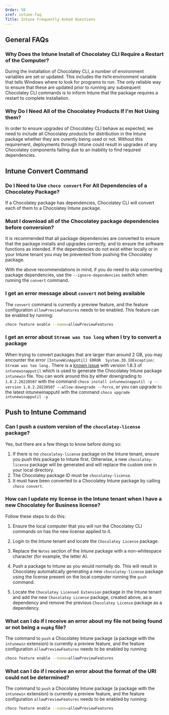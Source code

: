 ```yaml
---
Order: 50
xref: intune-faq
Title: Intune Frequently Asked Questions
---
```


<?! Include "../../../shared/intune-note.txt" /?>

## General FAQs

### Why Does the Intune Install of Chocolatey CLI Require a Restart of the Computer?

During the installation of Chocolatey CLI, a number of environment variables are set or updated. This includes the `PATH` environment variable that tells Windows where to look for programs to run. The only reliable way to ensure that these are updated prior to running any subsequent Chocolatey CLI commands is to inform Intune that the package requires a restart to complete installation.

### Why Do I Need All of the Chocolatey Products If I'm Not Using them?

In order to ensure upgrades of Chocolatey CLI behave as expected, we need to include all Chocolatey products for distribution in the Intune package whether they are curently being used or not. Without this requirement, deployments through Intune could result in upgrades of any Chocolatey components failing due to an inability to find required dependencies.

## Intune Convert Command

### Do I Need to Use `choco convert` For All Dependencies of a Chocolatey Package?

If a Chocolatey package has dependencies, Chocolatey CLI will convert each of them to a Chocolatey Intune package.

### Must I download all of the Chocolatey package dependencies before conversion?

It is recommended that all package dependencies are converted to ensure that the package installs and upgrades correctly, and to ensure the software functions as intended. If the dependencies do not exist either locally or in your Intune tenant you may be prevented from pushing the Chocolatey package.

With the above recommendations in mind, if you do need to skip converting package dependencies, use the `--ignore-dependencies` switch when running the `convert` command.

### I get an error message about `convert` not being available

The `convert` command is currently a preview feature, and the feature configuration `allowPreviewFeatures` needs to be enabled. This feature can be enabled by running:

~~~sh
choco feature enable --name=allowPreviewFeatures
~~~

### I get an error about `Stream was too long` when I try to convert a package

When trying to convert packages that are larger than around 2 GB, you may encounter the error `[IntuneWinAppUtil] ERROR  System.IO.IOException: Stream was too long.` There is a [known issue](https://github.com/microsoft/Microsoft-Win32-Content-Prep-Tool/issues/58) with version 1.8.3 of `intunewinapputil` which is used to generate the Chocolatey Intune package `intunewin` file. You can work around this by either downgrading to `1.8.2.20220507` with the command `choco install intunewinapputil -y --version 1.8.2.20220507 --allow-downgrade --force`, or you can upgrade to the latest intunewinapputil with the command `choco upgrade intunewinapputil -y`

## Push to Intune Command

### Can I push a custom version of the `chocolatey-license` package?

Yes, but there are a few things to know before doing so:

1. If there is no `chocolatey-license` package on the Intune tenant, ensure you push this package to Intune first. Otherwise, a new `chocolatey-license` package will be generated and will replace the custom one in your local directory.
1. The Chocolatey package ID must be `chocolatey-license`.
1. It must have been converted to a Chocolatey Intune package by calling `choco convert`.

### How can I update my license in the Intune tenant when I have a new Chocolatey for Business license?

Follow these steps to do this:


1. Ensure the local computer that you will run the Chocolatey CLI commands on has the new license applied to it.

1. Login to the Intune tenant and locate the `Chocolatey License` package.
1. Replace the `Notes` section of the Intune package with a non-whitespace character (for example, the letter A).
1. Push a package to Intune as you would normally do. This will result in Chocolatey automatically generating a new `chocolatey-license` package using the license present on the local computer running the `push` command.
1. Locate the `Chocolatey Licensed Extension` package in the Intune tenant and add the new `Chocolatey License` package, created above, as a dependency and remove the previous `Chocolatey License` package as a dependency.


### What can I do if I receive an error about my file not being found or not being a `nupkg` file?

The command to `push` a Chocolatey Intune package (a package with the `intunewin` extension) is currently a preview feature, and the feature configuration `allowPreviewFeatures` needs to be enabled by running:

~~~sh
choco feature enable --name=allowPreviewFeatures
~~~

### What can I do if I receive an error about the format of the URI could not be determined?

The command to `push` a Chocolatey Intune package (a package with the `intunewin` extension) is currently a preview feature, and the feature configuration `allowPreviewFeatures` needs to be enabled by running:

~~~sh
choco feature enable --name=allowPreviewFeatures
~~~
